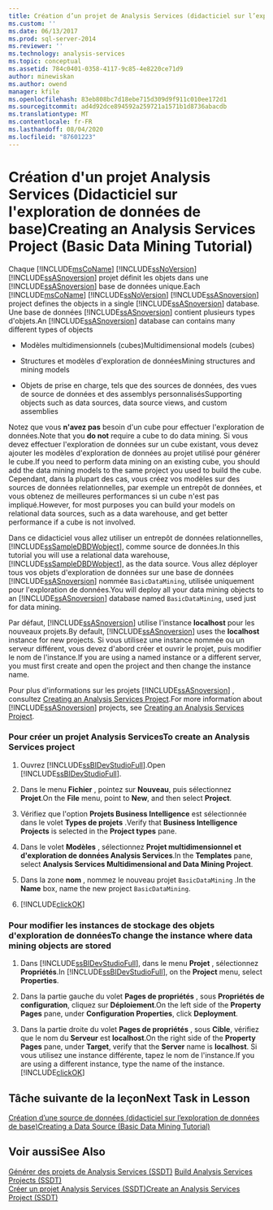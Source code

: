```yaml
---
title: Création d’un projet de Analysis Services (didacticiel sur l’exploration de données de base) | Microsoft Docs
ms.custom: ''
ms.date: 06/13/2017
ms.prod: sql-server-2014
ms.reviewer: ''
ms.technology: analysis-services
ms.topic: conceptual
ms.assetid: 784c0401-0358-4117-9c85-4e8220ce71d9
author: minewiskan
ms.author: owend
manager: kfile
ms.openlocfilehash: 83eb808bc7d18ebe715d309d9f911c010ee172d1
ms.sourcegitcommit: ad4d92dce894592a259721a1571b1d8736abacdb
ms.translationtype: MT
ms.contentlocale: fr-FR
ms.lasthandoff: 08/04/2020
ms.locfileid: "87601223"
---
```

# <a name="creating-an-analysis-services-project-basic-data-mining-tutorial"></a><span data-ttu-id="f904d-102">Création d'un projet Analysis Services (Didacticiel sur l'exploration de données de base)</span><span class="sxs-lookup"><span data-stu-id="f904d-102">Creating an Analysis Services Project (Basic Data Mining Tutorial)</span></span>
  <span data-ttu-id="f904d-103">Chaque [!INCLUDE[msCoName](../includes/msconame-md.md)] [!INCLUDE[ssNoVersion](../includes/ssnoversion-md.md)] [!INCLUDE[ssASnoversion](../includes/ssasnoversion-md.md)] projet définit les objets dans une [!INCLUDE[ssASnoversion](../includes/ssasnoversion-md.md)] base de données unique.</span><span class="sxs-lookup"><span data-stu-id="f904d-103">Each [!INCLUDE[msCoName](../includes/msconame-md.md)] [!INCLUDE[ssNoVersion](../includes/ssnoversion-md.md)] [!INCLUDE[ssASnoversion](../includes/ssasnoversion-md.md)] project defines the objects in a single [!INCLUDE[ssASnoversion](../includes/ssasnoversion-md.md)] database.</span></span> <span data-ttu-id="f904d-104">Une base de données [!INCLUDE[ssASnoversion](../includes/ssasnoversion-md.md)] contient plusieurs types d'objets.</span><span class="sxs-lookup"><span data-stu-id="f904d-104">An [!INCLUDE[ssASnoversion](../includes/ssasnoversion-md.md)] database can contains many different types of objects</span></span>  
  
-   <span data-ttu-id="f904d-105">Modèles multidimensionnels (cubes)</span><span class="sxs-lookup"><span data-stu-id="f904d-105">Multidimensional models (cubes)</span></span>  
  
-   <span data-ttu-id="f904d-106">Structures et modèles d'exploration de données</span><span class="sxs-lookup"><span data-stu-id="f904d-106">Mining structures and mining models</span></span>  
  
-   <span data-ttu-id="f904d-107">Objets de prise en charge, tels que des sources de données, des vues de source de données et des assemblys personnalisés</span><span class="sxs-lookup"><span data-stu-id="f904d-107">Supporting objects such as data sources, data source views, and custom assemblies</span></span>  
  
 <span data-ttu-id="f904d-108">Notez que vous **n'avez pas** besoin d'un cube pour effectuer l'exploration de données.</span><span class="sxs-lookup"><span data-stu-id="f904d-108">Note that you **do not** require a cube to do data mining.</span></span> <span data-ttu-id="f904d-109">Si vous devez effectuer l'exploration de données sur un cube existant, vous devez ajouter les modèles d'exploration de données au projet utilisé pour générer le cube.</span><span class="sxs-lookup"><span data-stu-id="f904d-109">If you need to perform data mining on an existing cube, you should add the data mining models to the same project you used to build the cube.</span></span> <span data-ttu-id="f904d-110">Cependant, dans la plupart des cas, vous créez vos modèles sur des sources de données relationnelles, par exemple un entrepôt de données, et vous obtenez de meilleures performances si un cube n'est pas impliqué.</span><span class="sxs-lookup"><span data-stu-id="f904d-110">However, for most purposes you can build your models on relational data sources, such as a data warehouse, and get better performance if a cube is not involved.</span></span>  
  
 <span data-ttu-id="f904d-111">Dans ce didacticiel vous allez utiliser un entrepôt de données relationnelles, [!INCLUDE[ssSampleDBDWobject](../includes/sssampledbdwobject-md.md)], comme source de données.</span><span class="sxs-lookup"><span data-stu-id="f904d-111">In this tutorial you will use a relational data warehouse, [!INCLUDE[ssSampleDBDWobject](../includes/sssampledbdwobject-md.md)], as the data source.</span></span> <span data-ttu-id="f904d-112">Vous allez déployer tous vos objets d'exploration de données sur une base de données [!INCLUDE[ssASnoversion](../includes/ssasnoversion-md.md)] nommée `BasicDataMining`, utilisée uniquement pour l'exploration de données.</span><span class="sxs-lookup"><span data-stu-id="f904d-112">You will deploy all your data mining objects to an [!INCLUDE[ssASnoversion](../includes/ssasnoversion-md.md)] database named `BasicDataMining`, used just for data mining.</span></span>  
  
 <span data-ttu-id="f904d-113">Par défaut, [!INCLUDE[ssASnoversion](../includes/ssasnoversion-md.md)] utilise l'instance **localhost** pour les nouveaux projets.</span><span class="sxs-lookup"><span data-stu-id="f904d-113">By default, [!INCLUDE[ssASnoversion](../includes/ssasnoversion-md.md)] uses the **localhost** instance for new projects.</span></span> <span data-ttu-id="f904d-114">Si vous utilisez une instance nommée ou un serveur différent, vous devez d'abord créer et ouvrir le projet, puis modifier le nom de l'instance.</span><span class="sxs-lookup"><span data-stu-id="f904d-114">If you are using a named instance or a different server, you must first create and open the project and then change the instance name.</span></span>  
  
 <span data-ttu-id="f904d-115">Pour plus d'informations sur les projets [!INCLUDE[ssASnoversion](../includes/ssasnoversion-md.md)] , consultez [Creating an Analysis Services Project](../analysis-services/lesson-1-1-creating-an-analysis-services-project.md).</span><span class="sxs-lookup"><span data-stu-id="f904d-115">For more information about [!INCLUDE[ssASnoversion](../includes/ssasnoversion-md.md)] projects, see [Creating an Analysis Services Project](../analysis-services/lesson-1-1-creating-an-analysis-services-project.md).</span></span>  
  
### <a name="to-create-an-analysis-services-project"></a><span data-ttu-id="f904d-116">Pour créer un projet Analysis Services</span><span class="sxs-lookup"><span data-stu-id="f904d-116">To create an Analysis Services project</span></span>  
  
1.  <span data-ttu-id="f904d-117">Ouvrez [!INCLUDE[ssBIDevStudioFull](../includes/ssbidevstudiofull-md.md)].</span><span class="sxs-lookup"><span data-stu-id="f904d-117">Open [!INCLUDE[ssBIDevStudioFull](../includes/ssbidevstudiofull-md.md)].</span></span>  
  
2.  <span data-ttu-id="f904d-118">Dans le menu **Fichier** , pointez sur **Nouveau**, puis sélectionnez **Projet**.</span><span class="sxs-lookup"><span data-stu-id="f904d-118">On the **File** menu, point to **New**, and then select **Project**.</span></span>  
  
3.  <span data-ttu-id="f904d-119">Vérifiez que l'option **Projets Business Intelligence** est sélectionnée dans le volet **Types de projets** .</span><span class="sxs-lookup"><span data-stu-id="f904d-119">Verify that **Business Intelligence Projects** is selected in the **Project types** pane.</span></span>  
  
4.  <span data-ttu-id="f904d-120">Dans le volet **Modèles** , sélectionnez **Projet multidimensionnel et d'exploration de données Analysis Services**.</span><span class="sxs-lookup"><span data-stu-id="f904d-120">In the **Templates** pane, select **Analysis Services Multidimensional and Data Mining Project**.</span></span>  
  
5.  <span data-ttu-id="f904d-121">Dans la zone **nom** , nommez le nouveau projet `BasicDataMining` .</span><span class="sxs-lookup"><span data-stu-id="f904d-121">In the **Name** box, name the new project `BasicDataMining`.</span></span>  
  
6.  [!INCLUDE[clickOK](../includes/clickok-md.md)]  
  
### <a name="to-change-the-instance-where-data-mining-objects-are-stored"></a><span data-ttu-id="f904d-122">Pour modifier les instances de stockage des objets d'exploration de données</span><span class="sxs-lookup"><span data-stu-id="f904d-122">To change the instance where data mining objects are stored</span></span>  
  
1.  <span data-ttu-id="f904d-123">Dans [!INCLUDE[ssBIDevStudioFull](../includes/ssbidevstudiofull-md.md)], dans le menu **Projet** , sélectionnez **Propriétés**.</span><span class="sxs-lookup"><span data-stu-id="f904d-123">In [!INCLUDE[ssBIDevStudioFull](../includes/ssbidevstudiofull-md.md)], on the **Project** menu, select **Properties**.</span></span>  
  
2.  <span data-ttu-id="f904d-124">Dans la partie gauche du volet **Pages de propriétés** , sous **Propriétés de configuration**, cliquez sur **Déploiement**.</span><span class="sxs-lookup"><span data-stu-id="f904d-124">On the left side of the **Property Pages** pane, under **Configuration Properties**, click **Deployment**.</span></span>  
  
3.  <span data-ttu-id="f904d-125">Dans la partie droite du volet **Pages de propriétés** , sous **Cible**, vérifiez que le nom du **Serveur** est **localhost**.</span><span class="sxs-lookup"><span data-stu-id="f904d-125">On the right side of the **Property Pages** pane, under **Target**, verify that the **Server** name is **localhost**.</span></span> <span data-ttu-id="f904d-126">Si vous utilisez une instance différente, tapez le nom de l'instance.</span><span class="sxs-lookup"><span data-stu-id="f904d-126">If you are using a different instance, type the name of the instance.</span></span> [!INCLUDE[clickOK](../includes/clickok-md.md)]  
  
## <a name="next-task-in-lesson"></a><span data-ttu-id="f904d-127">Tâche suivante de la leçon</span><span class="sxs-lookup"><span data-stu-id="f904d-127">Next Task in Lesson</span></span>  
 [<span data-ttu-id="f904d-128">Création d’une source de données &#40;didacticiel sur l’exploration de données de base&#41;</span><span class="sxs-lookup"><span data-stu-id="f904d-128">Creating a Data Source &#40;Basic Data Mining Tutorial&#41;</span></span>](../../2014/tutorials/creating-a-data-source-basic-data-mining-tutorial.md)  
  
## <a name="see-also"></a><span data-ttu-id="f904d-129">Voir aussi</span><span class="sxs-lookup"><span data-stu-id="f904d-129">See Also</span></span>  
 <span data-ttu-id="f904d-130">[Générer des projets de Analysis Services &#40;SSDT&#41;](https://docs.microsoft.com/analysis-services/multidimensional-models/build-analysis-services-projects-ssdt) </span><span class="sxs-lookup"><span data-stu-id="f904d-130">[Build Analysis Services Projects &#40;SSDT&#41;](https://docs.microsoft.com/analysis-services/multidimensional-models/build-analysis-services-projects-ssdt) </span></span>  
 [<span data-ttu-id="f904d-131">Créer un projet Analysis Services &#40;SSDT&#41;</span><span class="sxs-lookup"><span data-stu-id="f904d-131">Create an Analysis Services Project &#40;SSDT&#41;</span></span>](https://docs.microsoft.com/analysis-services/multidimensional-models/create-an-analysis-services-project-ssdt)  
  
  
